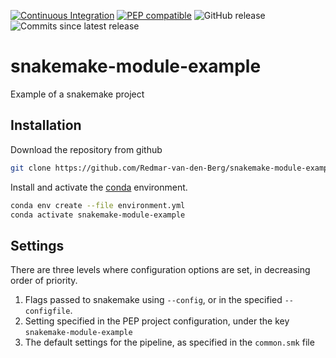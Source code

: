 [![Continuous Integration](https://github.com/Redmar-van-den-Berg/snakemake-module-example/actions/workflows/ci.yml/badge.svg)](https://github.com/Redmar-van-den-Berg/snakemake-module-example/actions/workflows/ci.yml)
[![PEP compatible](http://pepkit.github.io/img/PEP-compatible-green.svg)](http://pepkit.github.io)
![GitHub release](https://img.shields.io/github/v/release/redmar-van-den-berg/snakemake-module-example)
![Commits since latest release](https://img.shields.io/github/commits-since/redmar-van-den-berg/snakemake-module-example/latest)

# snakemake-module-example
Example of a snakemake project

## Installation
Download the repository from github
```bash
git clone https://github.com/Redmar-van-den-Berg/snakemake-module-example.git
```

Install and activate the
[conda](https://docs.conda.io/en/latest/miniconda.html)
environment.
```bash
conda env create --file environment.yml
conda activate snakemake-module-example
```

## Settings
There are three levels where configuration options are set, in decreasing order
of priority.
1. Flags passed to snakemake using `--config`, or in the specified
   `--configfile`.
2. Setting specified in the PEP project configuration, under the key
   `snakemake-module-example`
3. The default settings for the pipeline, as specified in the `common.smk` file
